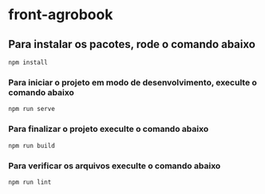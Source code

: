 # front-agrobook

## Para instalar os pacotes, rode o comando abaixo
```
npm install
```

### Para iniciar o projeto em modo de desenvolvimento, execulte o comando abaixo
```
npm run serve
```

### Para finalizar o projeto execulte o comando abaixo
```
npm run build
```

### Para verificar os arquivos execulte o comando abaixo
```
npm run lint
```